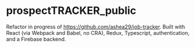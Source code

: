 # prospectTRACKER_public
Refactor in progress of https://github.com/ashea29/job-tracker. Built with React (via Webpack and Babel, no CRA), Redux, Typescript, authentication, and a Firebase backend.
